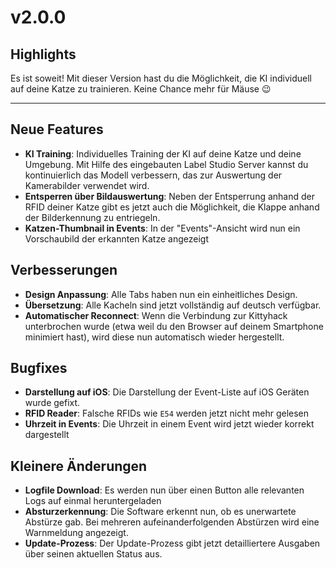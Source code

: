 # v2.0.0

## Highlights
Es ist soweit! Mit dieser Version hast du die Möglichkeit, die KI individuell auf deine Katze zu trainieren. Keine Chance mehr für Mäuse 😉

---------------

## Neue Features
- **KI Training**: Individuelles Training der KI auf deine Katze und deine Umgebung. Mit Hilfe des eingebauten Label Studio Server kannst du kontinuierlich das Modell verbessern, das zur Auswertung der Kamerabilder verwendet wird.
- **Entsperren über Bildauswertung**: Neben der Entsperrung anhand der RFID deiner Katze gibt es jetzt auch die Möglichkeit, die Klappe anhand der Bilderkennung zu entriegeln.
- **Katzen-Thumbnail in Events**: In der "Events"-Ansicht wird nun ein Vorschaubild der erkannten Katze angezeigt

## Verbesserungen
- **Design Anpassung**: Alle Tabs haben nun ein einheitliches Design.
- **Übersetzung**: Alle Kacheln sind jetzt vollständig auf deutsch verfügbar.
- **Automatischer Reconnect**: Wenn die Verbindung zur Kittyhack unterbrochen wurde (etwa weil du den Browser auf deinem Smartphone minimiert hast), wird diese nun automatisch wieder hergestellt.

## Bugfixes
- **Darstellung auf iOS**: Die Darstellung der Event-Liste auf iOS Geräten wurde gefixt.
- **RFID Reader**: Falsche RFIDs wie `E54` werden jetzt nicht mehr gelesen
- **Uhrzeit in Events**: Die Uhrzeit in einem Event wird jetzt wieder korrekt dargestellt

## Kleinere Änderungen
- **Logfile Download**: Es werden nun über einen Button alle relevanten Logs auf einmal heruntergeladen
- **Absturzerkennung**: Die Software erkennt nun, ob es unerwartete Abstürze gab. Bei mehreren aufeinanderfolgenden Abstürzen wird eine Warnmeldung angezeigt.
- **Update-Prozess**: Der Update-Prozess gibt jetzt detailliertere Ausgaben über seinen aktuellen Status aus.